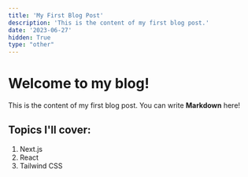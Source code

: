 ```yaml
---
title: 'My First Blog Post'
description: 'This is the content of my first blog post.'
date: '2023-06-27'
hidden: True
type: "other"
---
```


# Welcome to my blog!

This is the content of my first blog post. You can write **Markdown** here!

## Topics I'll cover:

1. Next.js
2. React
3. Tailwind CSS
